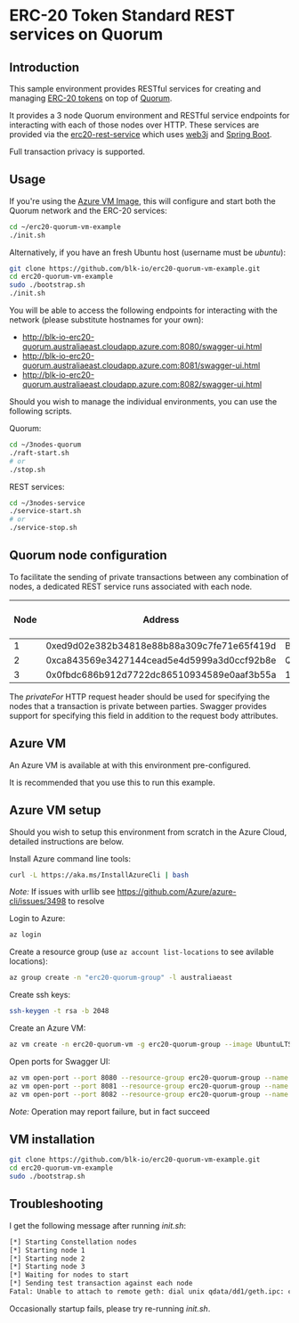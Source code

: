 # ERC-20 Token Standard REST services on Quorum

## Introduction

This sample environment provides RESTful services for creating and managing
[ERC-20 tokens](https://github.com/ethereum/EIPs/issues/20) on top of 
[Quorum](https://github.com/jpmorganchase/quorum). 

It provides a 3 node Quorum environment and RESTful service endpoints for 
interacting with each of those nodes over HTTP. These services are provided 
via the [erc20-rest-service](https://github.com/blk-io/erc20-rest-service)
which uses [web3j](https://web3j.io) and 
[Spring Boot](https://projects.spring.io/spring-boot/).

Full transaction privacy is supported.


## Usage

If you're using the [Azure VM Image](), this will configure and start both the Quorum network and the ERC-20 services:

```bash
cd ~/erc20-quorum-vm-example
./init.sh
```

Alternatively, if you have an fresh Ubuntu host (username must be *ubuntu*):

```bash
git clone https://github.com/blk-io/erc20-quorum-vm-example.git
cd erc20-quorum-vm-example
sudo ./bootstrap.sh
./init.sh
```

You will be able to access the following endpoints for interacting with 
the network (please substitute hostnames for your own):

* http://blk-io-erc20-quorum.australiaeast.cloudapp.azure.com:8080/swagger-ui.html
* http://blk-io-erc20-quorum.australiaeast.cloudapp.azure.com:8081/swagger-ui.html
* http://blk-io-erc20-quorum.australiaeast.cloudapp.azure.com:8082/swagger-ui.html

Should you wish to manage the individual environments, you can use 
the following scripts.

Quorum:

```bash
cd ~/3nodes-quorum
./raft-start.sh
# or
./stop.sh
```

REST services:

```bash
cd ~/3nodes-service
./service-start.sh
# or
./service-stop.sh
```


## Quorum node configuration

To facilitate the sending of private transactions between any 
combination of nodes, a dedicated REST service runs associated with each 
node.

| Node | Address                                    | Enclave Key                                  | Quorum Node Port | REST Service Port |
|------|--------------------------------------------|----------------------------------------------|------------------|-------------------|
| 1    | 0xed9d02e382b34818e88b88a309c7fe71e65f419d | BULeR8JyUWhiuuCMU/HLA0Q5pzkYT+cHII3ZKBey3Bo= | 22000            | 8080              |
| 2    | 0xca843569e3427144cead5e4d5999a3d0ccf92b8e | QfeDAys9MPDs2XHExtc84jKGHxZg/aj52DTh0vtA3Xc= | 22001            | 8081              |
| 3    | 0x0fbdc686b912d7722dc86510934589e0aaf3b55a | 1iTZde/ndBHvzhcl7V68x44Vx7pl8nwx9LqnM/AfJUg= | 22002            | 8082              |

The *privateFor* HTTP request header should be used for specifying the
nodes that a transaction is private between parties. Swagger provides 
support for specifying this field in addition to the request body 
attributes.


## Azure VM

An Azure VM is available at **<insert link here>** with this environment 
pre-configured.

It is recommended that you use this to run this example.


## Azure VM setup

Should you wish to setup this environment from scratch in the Azure Cloud, 
detailed instructions are below.


Install Azure command line tools:

```bash
curl -L https://aka.ms/InstallAzureCli | bash
```

*Note:* If issues with urllib see https://github.com/Azure/azure-cli/issues/3498 to resolve

Login to Azure:

```bash
az login
```
Create a resource group (use `az account list-locations` to see avilable locations):

```bash
az group create -n "erc20-quorum-group" -l australiaeast
```

Create ssh keys:

```bash
ssh-keygen -t rsa -b 2048 
```

Create an Azure VM:

```bash
az vm create -n erc20-quorum-vm -g erc20-quorum-group --image UbuntuLTS --size Standard_DS1_v2 --public-ip-address-dns-name erc20-quorum --admin-username ubuntu --ssh-key-value ~/.ssh/azure_rsa.pub
```

Open ports for Swagger UI:

```bash
az vm open-port --port 8080 --resource-group erc20-quorum-group --name erc20-quorum-vm --priority 900
az vm open-port --port 8081 --resource-group erc20-quorum-group --name erc20-quorum-vm --priority 901
az vm open-port --port 8082 --resource-group erc20-quorum-group --name erc20-quorum-vm --priority 902
```

*Note:* Operation may report failure, but in fact succeed


## VM installation

```bash
git clone https://github.com/blk-io/erc20-quorum-vm-example.git
cd erc20-quorum-vm-example
sudo ./bootstrap.sh
```

## Troubleshooting

I get the following message after running *init.sh*:

```bash
[*] Starting Constellation nodes
[*] Starting node 1
[*] Starting node 2
[*] Starting node 3
[*] Waiting for nodes to start
[*] Sending test transaction against each node
Fatal: Unable to attach to remote geth: dial unix qdata/dd1/geth.ipc: connect: no such file or directory
```

Occasionally startup fails, please try re-running *init.sh*.

